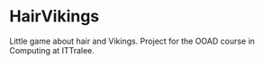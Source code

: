 # HairVikings
Little game about hair and Vikings. Project for the OOAD course in Computing at ITTralee.
